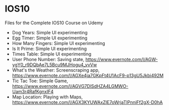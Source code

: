 # IOS10
Files for the Complete IOS10 Course on Udemy
* Dog Years: Simple UI experimenting
* Egg Timer: Simple UI experimenting
* How Many Fingers: Simple UI experimenting
* Is It Prime: Simple UI experimenting
* Times Table: Simple UI experimenting
* User Phone Number: Saving state, https://www.evernote.com/l/AGW-ygY0_r9DQbAe7L5Bcu9MJHogu4_vvVw
* What's the Weather: Screenscraping app, https://www.evernote.com/l/AGXe4ja7GKpFt4U1AcF9-p13gU5Jkbi492M
* Tic Tac Toe: Simple Game, https://www.evernote.com/l/AGVG7DlSdHZA4LGMWO-Uam3r4RafKgnxIF4
* Map Location: Playing with Maps, https://www.evernote.com/l/AGX3KYUWAxZIE7oWrjaTlPnniFf2gX-D0hA
